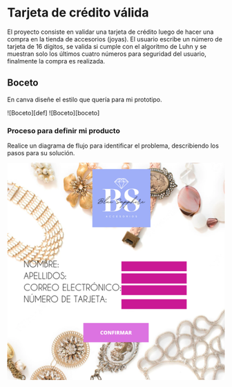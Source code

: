 # Tarjeta de crédito válida 
El proyecto consiste en validar una tarjeta de crédito luego de hacer una compra en la tienda de accesorios (joyas). El usuario escribe un número de tarjeta de 16 dígitos, se valida si cumple con el algoritmo de Luhn  y se muestran solo los últimos cuatro números para seguridad del usuario, finalmente la compra es realizada. 

## Boceto
En canva diseñe el estilo que quería para mi prototipo.

![Boceto][def]
![Boceto][boceto]

### Proceso para definir mi producto
Realice un diagrama de flujo para identificar el problema, describiendo los pasos para su solución.

![Diagrama de flujo](https://github.com/angieli13/DEV003-card-validation/blob/main/src/fotos/PROTOTIPO.png)